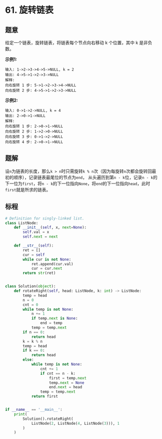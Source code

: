 # 61. 旋转链表

## 题意

给定一个链表，旋转链表，将链表每个节点向右移动 k 个位置，其中 k 是非负数。

**示例1:**

```
输入: 1->2->3->4->5->NULL, k = 2
输出: 4->5->1->2->3->NULL
解释:
向右旋转 1 步: 5->1->2->3->4->NULL
向右旋转 2 步: 4->5->1->2->3->NULL
```

**示例2:**

```
输入: 0->1->2->NULL, k = 4
输出: 2->0->1->NULL
解释:
向右旋转 1 步: 2->0->1->NULL
向右旋转 2 步: 1->2->0->NULL
向右旋转 3 步: 0->1->2->NULL
向右旋转 4 步: 2->0->1->NULL
```

## 题解

设`n`为链表的长度，那么`k > n`时只需旋转`k % n`次（因为每旋转`n`次都会旋转回最初的顺序），记录链表最尾位的节点为`end`，
从头遍历到第`n - k`位，记录`n - k`的下一位为`first`，将`n - k`的下一位指向`None`，将`end`的下一位指向`head`，此时`first`就是所求的链表。

## 标程

```python
# Definition for singly-linked list.
class ListNode:
    def __init__(self, x, next=None):
        self.val = x
        self.next = next

    def __str__(self):
        ret = []
        cur = self
        while cur is not None:
            ret.append(cur.val)
            cur = cur.next
        return str(ret)


class Solution(object):
    def rotateRight(self, head: ListNode, k: int) -> ListNode:
        temp = head
        n = 0
        cnt = 0
        while temp is not None:
            n += 1
            if temp.next is None:
                end = temp
            temp = temp.next
        if n == 0:
            return head
        k = k % n
        temp = head
        if k == 0:
            return head
        else:
            while temp is not None:
                cnt += 1
                if cnt == n - k:
                    first = temp.next
                    temp.next = None
                    end.next = head
                temp = temp.next
            return first


if __name__ == '__main__':
    print(
        Solution().rotateRight(
            ListNode(2, ListNode(4, ListNode(3))), 1
        )
    )

```